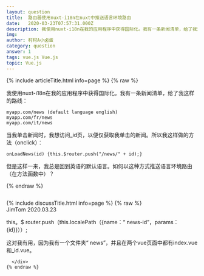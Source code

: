 ```yaml
---
layout: question
title:  路由器使用nuxt-i18n在nuxt中推送语言环境路由
date:   2020-03-23T07:57:31.000Z
description: 我使用nuxt-i18n在我的应用程序中获得国际化。我有一条新闻清单，给了我这样的路线：myapp.com/news (default languag...
img: 
author: 村村A小卤蛋
category: question
answer: 1
tags: vue.js Vue.js
topic: Vue.js
---
```

<div class="article-root">
  <div class="article">
    {% include articleTitle.html info=page %}
    {% raw %}
    <div class="article-content"><p><font style="vertical-align: inherit;"><font style="vertical-align: inherit;">我使用nuxt-i18n在我的应用程序中获得国际化。</font><font style="vertical-align: inherit;">我有一条新闻清单，给了我这样的路线：</font></font></p>

<pre><code>myapp.com/news (default language english)<font></font>
myapp.com/fr/news<font></font>
myapp.com/it/news<font></font>
</code></pre>

<p><font style="vertical-align: inherit;"><font style="vertical-align: inherit;">当我单击新闻时，我想访问_id页，以便仅获取我单击的新闻。</font><font style="vertical-align: inherit;">所以我这样做的方法（onclick）：</font></font></p>

<pre><code>onLoadNews(id) {this.$router.push("/news/" + id);}
</code></pre>

<p><font style="vertical-align: inherit;"><font style="vertical-align: inherit;">但是这样一来，我总是回到英语的默认语言。</font><font style="vertical-align: inherit;">如何以这种方式推送语言环境路由（在方法函数中）？</font></font></p></div>
    {% endraw %}
  </div>
  <p style="height: 0;width:0;overflow: hidden;"> 第2966篇《路由器使用nuxt-i18n在nuxt中推送语言环境路由》来自Winter(https://github.com/aiyld/aiyld.github.io)的站点</p>
  <div class="discuss-wrapper">
    {% include discussTitle.html info=page %}
    {% raw %}
    <div class="discuss-item">
        <div class="discuss-parent">
          <div class="discuss-meta">
            <span class="discuss-user">JimTom</span>
            <span class="discuss-time">2020.03.23</span>
          </div>
          <div class="discuss-comment"><p><font style="vertical-align: inherit;"><font style="vertical-align: inherit;">this。$ router.push（this.localePath（{name：“ news-id”，params：{id}}））; </font></font></p>

<p><font style="vertical-align: inherit;"><font style="vertical-align: inherit;">这对我有用，因为我有一个文件夹“ news”，并且在两个vue页面中都有index.vue和_id.vue。</font></font></p></div>
        </div>
        
      </div>
    {% endraw %}
  </div>
<div>
